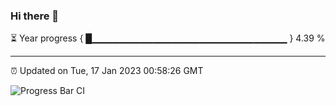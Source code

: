 ### Hi there 👋

⏳ Year progress { █▁▁▁▁▁▁▁▁▁▁▁▁▁▁▁▁▁▁▁▁▁▁▁▁▁▁▁▁▁ } 4.39 %

---

⏰ Updated on Tue, 17 Jan 2023 00:58:26 GMT

![Progress Bar CI](https://github.com/liununu/liununu/workflows/Progress%20Bar%20CI/badge.svg)
